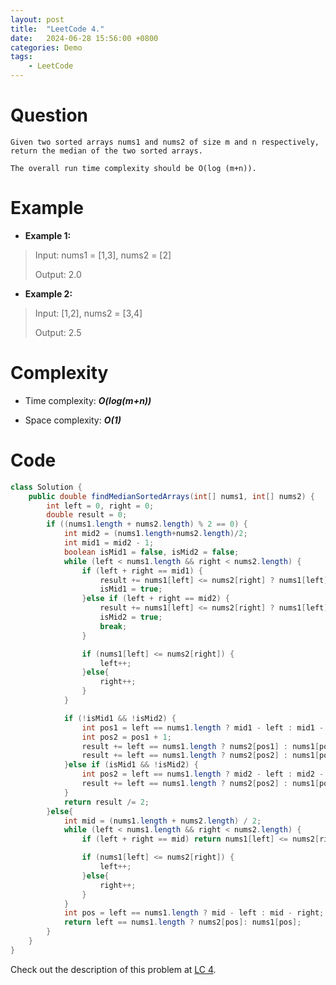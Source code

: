 ```yaml
---
layout: post
title:  "LeetCode 4."
date:   2024-06-28 15:56:00 +0800
categories: Demo
tags: 
    - LeetCode
---
```

# Question
```
Given two sorted arrays nums1 and nums2 of size m and n respectively, return the median of the two sorted arrays.

The overall run time complexity should be O(log (m+n)).
```

# Example
- **Example 1:**
>Input: nums1 = [1,3], nums2 = [2]
>
>Output: 2.0
- **Example 2:**
>Input: [1,2], nums2 = [3,4]
>
>Output: 2.5

# Complexity
- Time complexity: ***O(log(m+n))***

- Space complexity: ***O(1)***

# Code
```java
class Solution {
    public double findMedianSortedArrays(int[] nums1, int[] nums2) {
        int left = 0, right = 0;
        double result = 0;
        if ((nums1.length + nums2.length) % 2 == 0) {
            int mid2 = (nums1.length+nums2.length)/2;
            int mid1 = mid2 - 1;
            boolean isMid1 = false, isMid2 = false;
            while (left < nums1.length && right < nums2.length) {
                if (left + right == mid1) {
                    result += nums1[left] <= nums2[right] ? nums1[left] : nums2[right];
                    isMid1 = true;
                }else if (left + right == mid2) {
                    result += nums1[left] <= nums2[right] ? nums1[left] : nums2[right];
                    isMid2 = true;
                    break;
                }

                if (nums1[left] <= nums2[right]) {
                    left++;
                }else{
                    right++;
                }
            }

            if (!isMid1 && !isMid2) {
                int pos1 = left == nums1.length ? mid1 - left : mid1 - right;
                int pos2 = pos1 + 1;
                result += left == nums1.length ? nums2[pos1] : nums1[pos1];
                result += left == nums1.length ? nums2[pos2] : nums1[pos2];
            }else if (isMid1 && !isMid2) {
                int pos2 = left == nums1.length ? mid2 - left : mid2 - right;
                result += left == nums1.length ? nums2[pos2] : nums1[pos2];
            }
            return result /= 2;
        }else{
            int mid = (nums1.length + nums2.length) / 2;
            while (left < nums1.length && right < nums2.length) {
                if (left + right == mid) return nums1[left] <= nums2[right] ? nums1[left] : nums2[right];

                if (nums1[left] <= nums2[right]) {
                    left++;
                }else{
                    right++;
                }
            }
            int pos = left == nums1.length ? mid - left : mid - right;
            return left == nums1.length ? nums2[pos]: nums1[pos];
        }
    }
}
```

Check out the description of this problem at [LC 4][LC-4].

[LC-4]: https://leetcode.com/problems/median-of-two-sorted-arrays/description/
